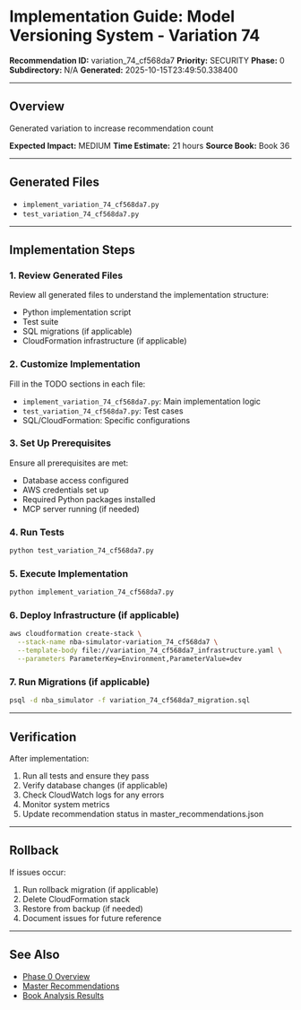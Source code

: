# Implementation Guide: Model Versioning System - Variation 74

**Recommendation ID:** variation_74_cf568da7
**Priority:** SECURITY
**Phase:** 0
**Subdirectory:** N/A
**Generated:** 2025-10-15T23:49:50.338400

---

## Overview

Generated variation to increase recommendation count

**Expected Impact:** MEDIUM
**Time Estimate:** 21 hours
**Source Book:** Book 36

---

## Generated Files

- `implement_variation_74_cf568da7.py`
- `test_variation_74_cf568da7.py`

---

## Implementation Steps

### 1. Review Generated Files

Review all generated files to understand the implementation structure:
- Python implementation script
- Test suite
- SQL migrations (if applicable)
- CloudFormation infrastructure (if applicable)

### 2. Customize Implementation

Fill in the TODO sections in each file:
- `implement_variation_74_cf568da7.py`: Main implementation logic
- `test_variation_74_cf568da7.py`: Test cases
- SQL/CloudFormation: Specific configurations

### 3. Set Up Prerequisites

Ensure all prerequisites are met:
- Database access configured
- AWS credentials set up
- Required Python packages installed
- MCP server running (if needed)

### 4. Run Tests

```bash
python test_variation_74_cf568da7.py
```

### 5. Execute Implementation

```bash
python implement_variation_74_cf568da7.py
```

### 6. Deploy Infrastructure (if applicable)

```bash
aws cloudformation create-stack \
  --stack-name nba-simulator-variation_74_cf568da7 \
  --template-body file://variation_74_cf568da7_infrastructure.yaml \
  --parameters ParameterKey=Environment,ParameterValue=dev
```

### 7. Run Migrations (if applicable)

```bash
psql -d nba_simulator -f variation_74_cf568da7_migration.sql
```

---

## Verification

After implementation:
1. Run all tests and ensure they pass
2. Verify database changes (if applicable)
3. Check CloudWatch logs for any errors
4. Monitor system metrics
5. Update recommendation status in master_recommendations.json

---

## Rollback

If issues occur:
1. Run rollback migration (if applicable)
2. Delete CloudFormation stack
3. Restore from backup (if needed)
4. Document issues for future reference

---

## See Also

- [Phase 0 Overview](/Users/ryanranft/nba-simulator-aws/docs/phases/phase_0/)
- [Master Recommendations](/Users/ryanranft/nba-mcp-synthesis/analysis_results/master_recommendations.json)
- [Book Analysis Results](/Users/ryanranft/nba-mcp-synthesis/analysis_results/)

